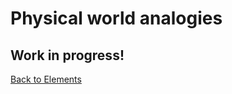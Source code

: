 # Physical world analogies

## Work in progress!

[Back to Elements](README.md##connections-to-the-physical-world)